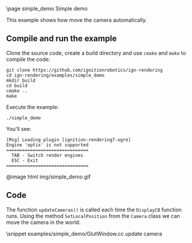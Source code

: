 \page simple_demo Simple demo

This example shows how move the camera automatically.

## Compile and run the example

Clone the source code, create a build directory and use `cmake` and `make` to compile the code:

```{.sh}
git clone https://github.com/ignitionrobotics/ign-rendering
cd ign-rendering/examples/simple_demo
mkdir build
cd build
cmake ..
make
```
Execute the example:

```{.sh}
./simple_demo
```

You'll see:

```{.sh}
[Msg] Loading plugin [ignition-rendering7-ogre]
Engine 'optix' is not supported
===============================
  TAB - Switch render engines
  ESC - Exit
===============================
```

@image html img/simple_demo.gif

## Code

The function `updateCameras()` is called each time the `DisplayCB` function runs. Using the method `SetLocalPosition` from the `Camera` class we can move the camera in the world:

\snippet examples/simple_demo/GlutWindow.cc update camera

